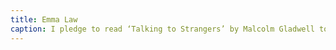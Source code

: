 ```yaml
---
title: Emma Law
caption: I pledge to read ‘Talking to Strangers’ by Malcolm Gladwell to learn more about the psychology between people whose assumptions, perspectives and backgrounds are different and how I can overcome/be more aware of these when interacting with others
---
```

